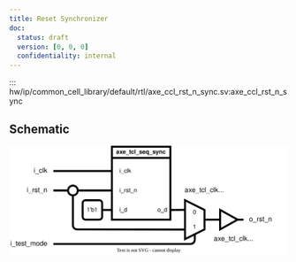 ```yaml
---
title: Reset Synchronizer
doc:
  status: draft
  version: [0, 0, 0]
  confidentiality: internal
---
```


::: hw/ip/common_cell_library/default/rtl/axe_ccl_rst_n_sync.sv:axe_ccl_rst_n_sync


## Schematic

![Functional Schematic: Reset Synchronizer](./figures/axe_ccl_rst_n_sync.drawio.svg)
